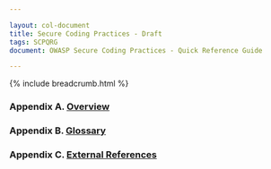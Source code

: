 ```yaml
---

layout: col-document
title: Secure Coding Practices - Draft
tags: SCPQRG
document: OWASP Secure Coding Practices - Quick Reference Guide

---
```


{% include breadcrumb.html %}
### Appendix A. [Overview](03-overview.md)

### Appendix B. [Glossary](05-glossary.md)

### Appendix C. [External References](07-references.md)
